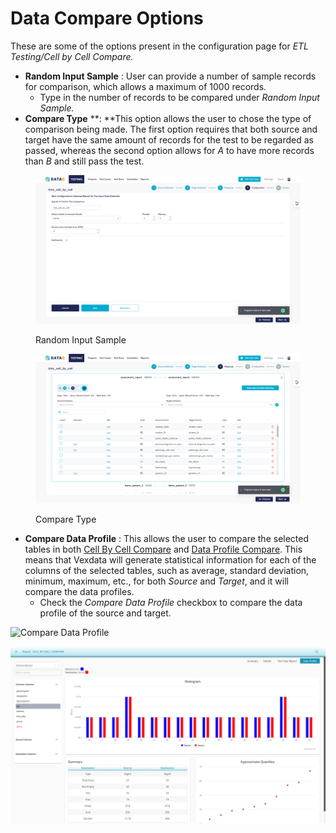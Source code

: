 # Data Compare Options

These are some of the options present in the configuration page for _ETL Testing/Cell by Cell Compare._

* **Random Input Sample** : User can provide a number of sample records for comparison, which allows a maximum of 1000 records.
  * Type in the number of records to be compared under _Random Input Sample._
* **Compare Type** \*\*: \*\*This option allows the user to chose the type of comparison being made. The first option requires that both source and target have the same amount of records for the test to be regarded as passed, whereas the second option allows for _A_ to have more records than _B_ and still pass the test.

<figure><img src="../../../../../.gitbook/assets/Screenshot (422).png" alt=""><figcaption><p>Random Input Sample</p></figcaption></figure>

<figure><img src="../../../../../.gitbook/assets/Screenshot (423).png" alt=""><figcaption><p>Compare Type</p></figcaption></figure>

* **Compare Data Profile** : This allows the user to compare the selected tables in both [Cell By Cell Compare](https://app.gitbook.com/@Vexdata/s/docs/\~/drafts/-MWNZNqGnn1zbZL4vVWr/flows/untitled-1/compare-cell-by-cell/cell-by-cell-compare) and [Data Profile Compare](https://app.gitbook.com/@Vexdata/s/docs/\~/drafts/-MWNZNqGnn1zbZL4vVWr/flows/untitled-1/compare-cell-by-cell/data-profile-compare). This means that Vexdata will generate statistical information for each of the columns of the selected tables, such as average, standard deviation, minimum, maximum, etc., for both _Source_ and _Target_, and it will compare the data profiles.
  * Check the _Compare Data Profile_ checkbox to compare the data profile of the source and target.

![Compare Data Profile](../../../../../.gitbook/assets/cell\_dataprofile.png)

![Compare Data Profile Result](<../../../../../.gitbook/assets/image (8) (1).png>)
